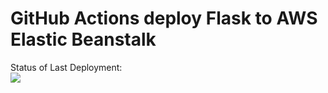 # GitHub Actions deploy Flask to AWS Elastic Beanstalk




Status of Last Deployment:<br>
<img src="https://github.com/Jeka4el/GitHubActionsAWS/workflows/CI-CD-Pipeline-to-AWS-ElastikBeastalk/badge.svg?branch=main"><br>


